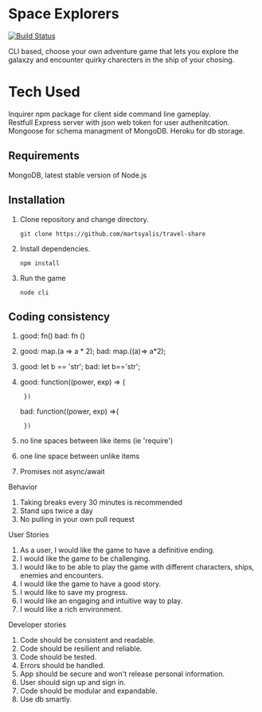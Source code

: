 
# Space Explorers
[![Build Status](https://travis-ci.org/ZacIsLate/SpaceExplorers.svg?branch=master)](https://travis-ci.org/ZacIsLate/SpaceExplorers)

CLI based, choose your own adventure game that lets you explore the galaxzy and encounter quirky charecters in the ship of your chosing. 

# Tech Used
Inquirer npm package for client side command line gameplay.  
Restfull Express server with json web token for user authenitcation. 
Mongoose for schema managment of MongoDB.
Heroku for db storage. 


## Requirements

MongoDB, latest stable version of Node.js 

## Installation   

1. Clone repository and change directory.

    ```
    git clone https://github.com/martsyalis/travel-share 
    ```

2. Install dependencies.

    ```
    npm install
    ```
3. Run the game 
    ```
    node cli
    ```

## Coding consistency
1. good: fn()  bad: fn ()
2. good: map.(a => a * 2);
    bad: map.((a)=> a*2);
3. good: let b == 'str';
    bad: let b=='str';
4. good: function((power, exp) => {

        })
    bad: function((power, exp) =>{

        })

5. no line spaces between like items (ie 'require')
6. one line space between unlike items
7. Promises not async/await

Behavior
1. Taking breaks every 30 minutes is recommended
2. Stand ups twice a day
3. No pulling in your own pull request

User Stories
1. As a user, I would like the game to have a definitive ending.
2. I would like the game to be challenging.
3. I would like to be able to play the game with different characters, ships, enemies and encounters.
4. I would like the game to have a good story.
5. I would like to save my progress.
6. I would like an engaging and intuitive way to play.
7. I would like a rich environment.

Developer stories
1. Code should be consistent and readable.
2. Code should be resilient and reliable.
3. Code should be tested.
4. Errors should be handled.
5. App should be secure and won't release personal information.
6. User should sign up and sign in.
7. Code should be modular and expandable.
8. Use db smartly.
